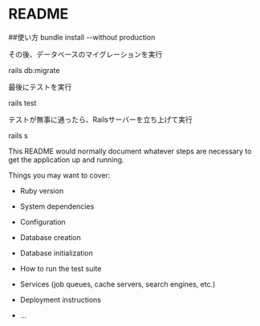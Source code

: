 # README

##使い方
bundle install --without production

その後、データベースのマイグレーションを実行

rails db:migrate

最後にテストを実行

rails test

テストが無事に通ったら、Railsサーバーを立ち上げて実行

rails s


This README would normally document whatever steps are necessary to get the
application up and running.

Things you may want to cover:

* Ruby version

* System dependencies

* Configuration

* Database creation

* Database initialization

* How to run the test suite

* Services (job queues, cache servers, search engines, etc.)

* Deployment instructions

* ...
